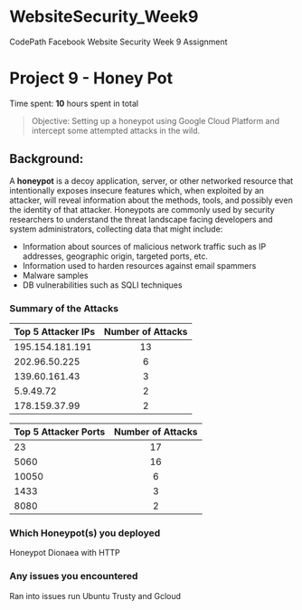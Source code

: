 # WebsiteSecurity_Week9
CodePath Facebook Website Security Week 9 Assignment
# Project 9 - Honey Pot

Time spent: **10** hours spent in total

> Objective: Setting up a honeypot using Google Cloud Platform and intercept some attempted attacks in the wild.

## Background: 
A **honeypot** is a decoy application, server, or other networked resource that intentionally exposes insecure features which, when exploited by an attacker, will reveal information about the methods, tools, and possibly even the identity of that attacker. Honeypots are commonly used by security researchers to understand the threat landscape facing developers and system administrators, collecting data that might include:

* Information about sources of malicious network traffic such as IP addresses, geographic origin, targeted ports, etc.
* Information used to harden resources against email spammers
* Malware samples
* DB vulnerabilities such as SQLI techniques

### Summary of the Attacks

| Top 5 Attacker IPs        | Number of Attacks          |
| ------------- |:-------------:|
| 195.154.181.191      | 13 |
| 202.96.50.225      | 6      |
| 139.60.161.43 | 3      |
| 5.9.49.72 | 2      |
| 178.159.37.99 | 2      |


| Top 5 Attacker Ports        | Number of Attacks          |
| ------------- |:-------------:|
| 23      | 17 |
| 5060      | 16      |
| 10050 | 6      |
| 1433 | 3      |
| 8080 | 2      |

### Which Honeypot(s) you deployed
Honeypot Dionaea with HTTP

### Any issues you encountered
Ran into issues run Ubuntu Trusty and Gcloud
